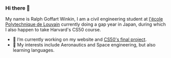 ### Hi there 👋
My name is Ralph Goffart Winkin, I am a civil engineering student at [l'école Polytechnique de Louvain](https://uclouvain.be/fr/index.html) currently doing a gap year in Japan, during which I also happen to take Harvard's CS50 course.


- 🔭 I’m currently working on my website and [CS50's final project](https://pll.harvard.edu/course/cs50-introduction-computer-science?delta=0).
- 🌱 My interests include Aeronautics and Space engineering, but also learning languages.
<!--
**Ralph2003/Ralph2003** is a ✨ _special_ ✨ repository because its `README.md` (this file) appears on your GitHub profile.

Here are some ideas to get you started:

- 🔭 I’m currently working on ...
- 🌱 I’m currently learning ...
- 👯 I’m looking to collaborate on ...
- 🤔 I’m looking for help with ...
- 💬 Ask me about ...
- 📫 How to reach me: ...
- 😄 Pronouns: ...
- ⚡ Fun fact: ...
-->

